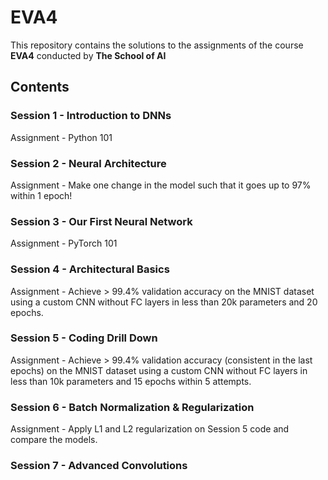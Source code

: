 # EVA4 

This repository contains the solutions to the assignments of the course **EVA4** conducted by **The School of AI**

## Contents

### Session 1 - Introduction to DNNs

Assignment - Python 101 

### Session 2 - Neural Architecture

Assignment - Make one change in the model such that it goes up to 97% within 1 epoch!

### Session 3 - Our First Neural Network

Assignment - PyTorch 101

### Session 4 - Architectural Basics

Assignment - Achieve > 99.4% validation accuracy on the MNIST dataset using a custom CNN without FC layers in less than 20k parameters and 20 epochs.

### Session 5 - Coding Drill Down

Assignment - Achieve > 99.4% validation accuracy (consistent in the last epochs) on the MNIST dataset using a custom CNN without FC layers in less than 10k parameters and 15 epochs within 5 attempts.

### Session 6 - Batch Normalization & Regularization
Assignment - Apply L1 and L2 regularization on Session 5 code and compare the models.

### Session 7 - Advanced Convolutions



